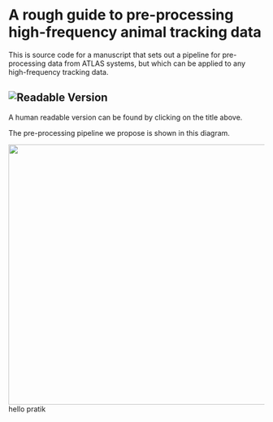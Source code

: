 # A rough guide to pre-processing high-frequency animal tracking data

This is source code for a manuscript that sets out a pipeline for pre-processing data from ATLAS systems, but which can be applied to any high-frequency tracking data.

## ![Readable Version](https://pratikunterwegs.github.io/atlas-best-practices/)

A human readable version can be found by clicking on the title above.

The pre-processing pipeline we propose is shown in this diagram.

<img src="https://github.com/pratikunterwegs/atlas-best-practices/blob/master/figures/fig_recipe.png" width="512">
hello pratik